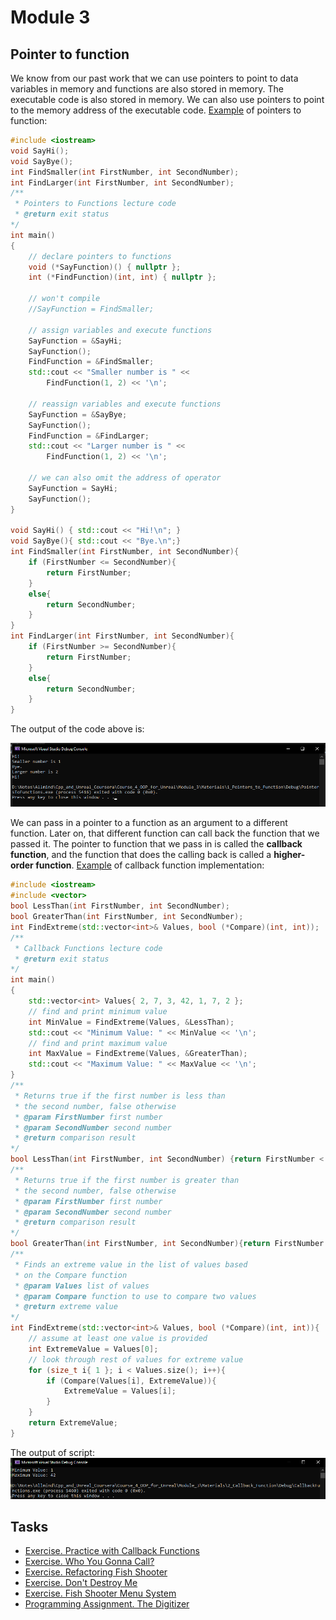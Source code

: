 # Module 3
## Pointer to function
We know from our past work that we can use pointers to point to data variables in memory and functions are also stored in memory. The executable code is also stored in memory. We can also use pointers to point to the memory address of the executable code.
[Example](/Course_4_OOP_for_Unreal/Module_3/Materials/1_Pointers_to_Function/PointersToFunctions/PointersToFunctions.cpp) of pointers to function:


```C++
#include <iostream>
void SayHi();
void SayBye();
int FindSmaller(int FirstNumber, int SecondNumber);
int FindLarger(int FirstNumber, int SecondNumber);
/**
 * Pointers to Functions lecture code
 * @return exit status
*/
int main()
{
	// declare pointers to functions
	void (*SayFunction)() { nullptr };
	int (*FindFunction)(int, int) { nullptr };

	// won't compile
	//SayFunction = FindSmaller;

	// assign variables and execute functions
	SayFunction = &SayHi;
	SayFunction();
	FindFunction = &FindSmaller;
	std::cout << "Smaller number is " <<
		FindFunction(1, 2) << '\n';

	// reassign variables and execute functions
	SayFunction = &SayBye;
	SayFunction();
	FindFunction = &FindLarger;
	std::cout << "Larger number is " <<
		FindFunction(1, 2) << '\n';

	// we can also omit the address of operator
	SayFunction = SayHi;
	SayFunction();
}

void SayHi() { std::cout << "Hi!\n"; }
void SayBye(){ std::cout << "Bye.\n";}
int FindSmaller(int FirstNumber, int SecondNumber){
	if (FirstNumber <= SecondNumber){
		return FirstNumber;
	}
	else{
		return SecondNumber;
	}
}
int FindLarger(int FirstNumber, int SecondNumber){
	if (FirstNumber >= SecondNumber){
		return FirstNumber;
	}
	else{
		return SecondNumber;
	}
}
```
The output of the code above is:

![alt text](image.png)

We can pass in a pointer to a function as an argument to a different function. Later on, that different function can call back the function that we passed it. The pointer to function that we pass in is called the **callback function**, and the function that does the calling back is called a **higher-order function**. 
[Example](/Course_4_OOP_for_Unreal/Module_3/Materials/2_Callback_Function/CallbackFunctions/CallbackFunctions.cpp) of callback function implementation:

```C++
#include <iostream>
#include <vector>
bool LessThan(int FirstNumber, int SecondNumber);
bool GreaterThan(int FirstNumber, int SecondNumber);
int FindExtreme(std::vector<int>& Values, bool (*Compare)(int, int));
/**
 * Callback Functions lecture code
 * @return exit status
*/
int main()
{
    std::vector<int> Values{ 2, 7, 3, 42, 1, 7, 2 };
    // find and print minimum value
    int MinValue = FindExtreme(Values, &LessThan);
    std::cout << "Minimum Value: " << MinValue << '\n';
    // find and print maximum value
    int MaxValue = FindExtreme(Values, &GreaterThan);
    std::cout << "Maximum Value: " << MaxValue << '\n';
}
/**
 * Returns true if the first number is less than
 * the second number, false otherwise
 * @param FirstNumber first number
 * @param SecondNumber second number
 * @return comparison result
*/
bool LessThan(int FirstNumber, int SecondNumber) {return FirstNumber < SecondNumber; }
/**
 * Returns true if the first number is greater than
 * the second number, false otherwise
 * @param FirstNumber first number
 * @param SecondNumber second number
 * @return comparison result
*/
bool GreaterThan(int FirstNumber, int SecondNumber){return FirstNumber > SecondNumber;}
/**
 * Finds an extreme value in the list of values based
 * on the Compare function
 * @param Values list of values
 * @param Compare function to use to compare two values
 * @return extreme value
*/
int FindExtreme(std::vector<int>& Values, bool (*Compare)(int, int)){
    // assume at least one value is provided
    int ExtremeValue = Values[0];
    // look through rest of values for extreme value
    for (size_t i{ 1 }; i < Values.size(); i++){
        if (Compare(Values[i], ExtremeValue)){
            ExtremeValue = Values[i];
        }
    }
    return ExtremeValue;
}
```
The output of script:
![alt text](image-1.png)

## Tasks
- [Exercise. Practice with Callback Functions](/Course_4_OOP_for_Unreal/Module_3/1_Callback_Func/Callback_Func.md)
- [Exercise. Who You Gonna Call?](/Course_4_OOP_for_Unreal/Module_3/2_Who_You_Gonna_Call/Who_You_Gonna_Call.md)
- [Exercise. Refactoring Fish Shooter](/Course_4_OOP_for_Unreal/Module_3/3_Refactoring_Fish_Shooter/Refactoring_Fish_Shooter.md)
- [Exercise. Don't Destroy Me](/Course_4_OOP_for_Unreal/Module_3/4_Dont_Destroy_Me/Dont_Destroy_Me.md)
- [Exercise. Fish Shooter Menu System](/Course_4_OOP_for_Unreal/Module_3/5_Fish_Shooter_Menu_System/Fish_Shooter_Menu_System.md)
- [Programming Assignment. The Digitizer](/Course_4_OOP_for_Unreal/Module_3/6_The_Digitizer/The_Digitizer.md)